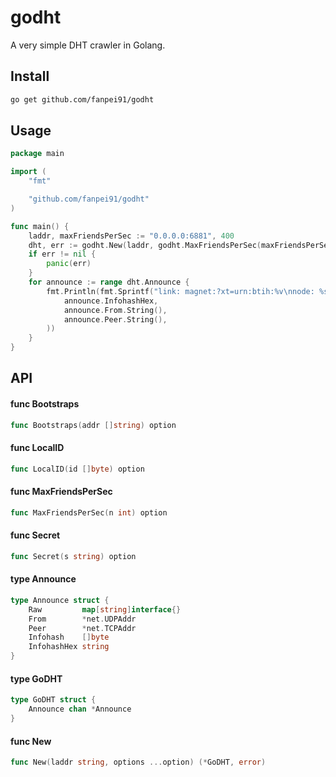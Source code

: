 # godht

A very simple DHT crawler in Golang.

## Install
```bash
go get github.com/fanpei91/godht
```

## Usage
```go
package main

import (
	"fmt"

	"github.com/fanpei91/godht"
)

func main() {
	laddr, maxFriendsPerSec := "0.0.0.0:6881", 400
	dht, err := godht.New(laddr, godht.MaxFriendsPerSec(maxFriendsPerSec))
	if err != nil {
		panic(err)
	}
	for announce := range dht.Announce {
		fmt.Println(fmt.Sprintf("link: magnet:?xt=urn:btih:%v\nnode: %s\npeer: %s\n",
			announce.InfohashHex,
			announce.From.String(),
			announce.Peer.String(),
		))
	}
}
```

## API
#### func  Bootstraps

```go
func Bootstraps(addr []string) option
```

#### func  LocalID

```go
func LocalID(id []byte) option
```

#### func  MaxFriendsPerSec

```go
func MaxFriendsPerSec(n int) option
```

#### func  Secret

```go
func Secret(s string) option
```

#### type Announce

```go
type Announce struct {
	Raw         map[string]interface{}
	From        *net.UDPAddr
	Peer        *net.TCPAddr
	Infohash    []byte
	InfohashHex string
}
```


#### type GoDHT

```go
type GoDHT struct {
	Announce chan *Announce
}
```


#### func  New

```go
func New(laddr string, options ...option) (*GoDHT, error)
```
